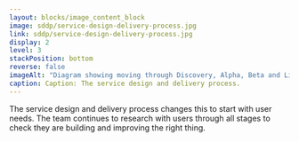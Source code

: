 ```yaml
---
layout: blocks/image_content_block
image: sddp/service-design-delivery-process.jpg
link: sddp/service-design-delivery-process.jpg
display: 2
level: 3
stackPosition: bottom
reverse: false
imageAlt: "Diagram showing moving through Discovery, Alpha, Beta and Live stages and activities with users. Discovery is shown with 2 speech bubbles, representing deep research. Alpha stage shows 2 users, representing testing prototypes with users. Beta stage shows 4 users, representing testing a service more widely with users. Live stage shows many users, representing ongoing process of improving the service based on what users need."
caption: Caption: The service design and delivery process.
---
```

The service design and delivery process changes this to start with user needs. The team continues to research with users through all stages to check they are building and improving the right thing.
